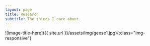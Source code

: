 ```yaml
---
layout: page
title: Research
subtitle: The things I care about.
---
```


![image-title-here]({{ site.url }}/assets/img/geese1.jpg){:class="img-responsive"}
